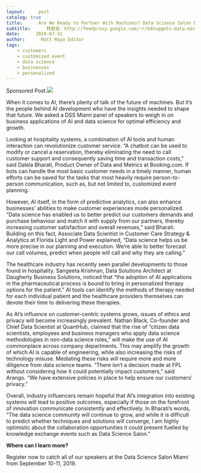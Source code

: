 ```yaml
---
layout:     post
catalog: true
title:      Are We Ready to Partner With Machines? Data Science Salon Miami, September 10-11
subtitle:      转载自：http://feedproxy.google.com/~r/kdnuggets-data-mining-analytics/~3/qwkAetGTb6I/formulated-miami-data-science-salon.html
date:      2019-07-31
author:      Matt Mayo Editor
tags:
    - customers
    - customized event
    - data science
    - businesses
    - personalized
---
```


Sponsored Post.![](http://feedproxy.google.com/images/formulated-data-science-salon-miami-710.jpg)


When it comes to AI, there’s plenty of talk of the future of machines. But it’s the people behind AI development who have the insights needed to shape that future. We asked a DSS Miami panel of speakers to weigh in on business applications of AI and data science for optimal efficiency and growth. 

Looking at hospitality systems, a combination of AI tools and human interaction can revolutionize customer service. “A chatbot can be used to modify or cancel a reservation, thereby eliminating the need to call customer support and consequently saving time and transaction costs,” said Dalela Bharati, Product Owner of Data and Metrics at Booking.com. If bots can handle the most basic customer needs in a timely manner, human efforts can be saved for the tasks that most heavily require person-to-person communication, such as, but not limited to, customized event planning. 

However, AI itself, in the form of predictive analytics, can also enhance businesses’ abilities to make customer experiences mode personalized. “Data science has enabled us to better predict our customers demands and purchase behaviour and match it with supply from our partners, thereby increasing customer satisfaction and overall revenues,” said Bharati. Building on this fact, Associate Data Scientist in Customer Care Strategy & Analytics at Florida Light and Power explained, “Data science helps us be more precise in our planning and execution. We’re able to better forecast our call volumes, predict when people will call and why they are calling.” 

The healthcare industry has recently seen parallel developments to those found in hospitality. Sangeeta Krishnan, Data Solutions Architect at Daugherty Business Solutions, noticed that “the adoption of AI applications in the pharmaceutical process is bound to bring in personalized therapy options for the patient.” AI tools can identify the methods of therapy needed for each individual patient and the healthcare providers themselves can devote their time to delivering these therapies. 

As AI’s influence on customer-centric systems grows, issues of ethics and privacy will become increasingly prevalent. Nathan Black, Co-founder and Chief Data Scientist at QuantHub, claimed that the rise of “citizen data scientists, employees and business managers who apply data science methodologies in non-data science roles,” will make the use of AI commonplace across company departments. This may amplify the growth of which AI is capable of engineering, while also increasing the risks of technology misuse. Mediating these risks will require more and more diligence from data science teams. “There isn’t a decision made at FPL without considering how it could potentially impact customers,” said Arango. “We have extensive policies in place to help ensure our customers’ privacy.” 

Overall, industry influencers remain hopeful that AI’s integration into existing systems will lead to positive outcomes, especially if those on the forefront of innovation communicate consistently and effectively. In Bharati’s words, “The data science community will continue to grow, and while it is difficult to predict whether techniques and solutions will converge, I am highly optimistic about the collaboration opportunities it could present fuelled by knowledge exchange events such as Data Science Salon.” 

**Where can I learn more?**

Register now to catch all of our speakers at the Data Science Salon Miami from September 10-11, 2019. 
